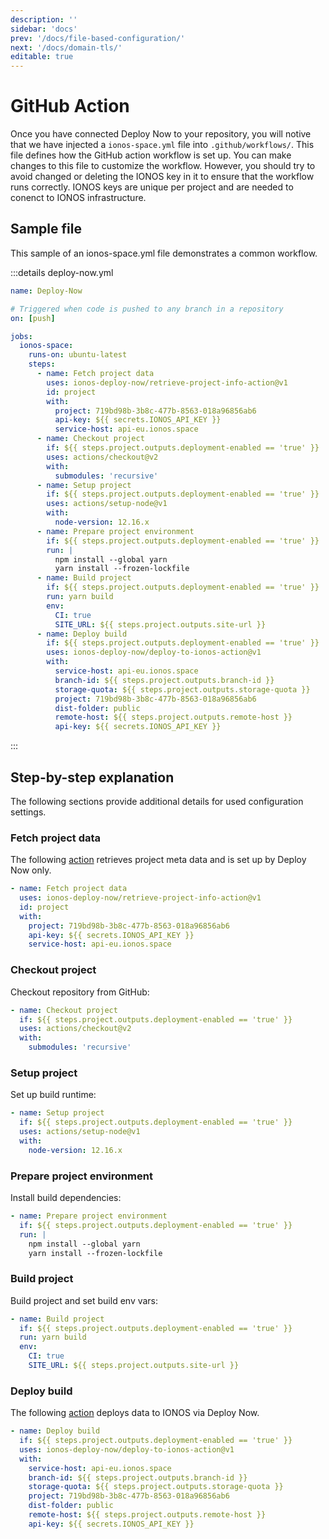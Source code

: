 ```yaml
---
description: ''
sidebar: 'docs'
prev: '/docs/file-based-configuration/'
next: '/docs/domain-tls/'
editable: true
---
```


# GitHub Action

Once you have connected Deploy Now to your repository, you will notive that we have injected a `ionos-space.yml` file into `.github/workflows/`. This file defines how the GitHub action workflow is set up. You can make changes to this file to customize the workflow. However, you should try to avoid changed or deleting the IONOS key in it to ensure that the workflow runs correctly. IONOS keys are unique per project and are needed to conenct to IONOS infrastructure. 

## Sample file

This sample of an ionos-space.yml file demonstrates a common workflow.

:::details deploy-now.yml
``` yml
name: Deploy-Now

# Triggered when code is pushed to any branch in a repository
on: [push]

jobs:
  ionos-space:
    runs-on: ubuntu-latest
    steps:
      - name: Fetch project data
        uses: ionos-deploy-now/retrieve-project-info-action@v1
        id: project
        with:
          project: 719bd98b-3b8c-477b-8563-018a96856ab6
          api-key: ${{ secrets.IONOS_API_KEY }}
          service-host: api-eu.ionos.space
      - name: Checkout project
        if: ${{ steps.project.outputs.deployment-enabled == 'true' }}
        uses: actions/checkout@v2
        with:
          submodules: 'recursive'
      - name: Setup project
        if: ${{ steps.project.outputs.deployment-enabled == 'true' }}
        uses: actions/setup-node@v1
        with:
          node-version: 12.16.x
      - name: Prepare project environment
        if: ${{ steps.project.outputs.deployment-enabled == 'true' }}
        run: |
          npm install --global yarn
          yarn install --frozen-lockfile
      - name: Build project
        if: ${{ steps.project.outputs.deployment-enabled == 'true' }}
        run: yarn build
        env:
          CI: true
          SITE_URL: ${{ steps.project.outputs.site-url }}
      - name: Deploy build
        if: ${{ steps.project.outputs.deployment-enabled == 'true' }}
        uses: ionos-deploy-now/deploy-to-ionos-action@v1
        with:
          service-host: api-eu.ionos.space
          branch-id: ${{ steps.project.outputs.branch-id }}
          storage-quota: ${{ steps.project.outputs.storage-quota }}
          project: 719bd98b-3b8c-477b-8563-018a96856ab6
          dist-folder: public
          remote-host: ${{ steps.project.outputs.remote-host }}
          api-key: ${{ secrets.IONOS_API_KEY }}
```
:::

## Step-by-step explanation

The following sections provide additional details for used configuration settings.

### Fetch project data

The following [action](https://github.com/ionos-deploy-now/retrieve-project-info-action) retrieves project meta data and is set up by Deploy Now only.

``` yml
- name: Fetch project data
  uses: ionos-deploy-now/retrieve-project-info-action@v1
  id: project
  with:
    project: 719bd98b-3b8c-477b-8563-018a96856ab6
    api-key: ${{ secrets.IONOS_API_KEY }}
    service-host: api-eu.ionos.space
```

### Checkout project

Checkout repository from GitHub:

``` yml
- name: Checkout project
  if: ${{ steps.project.outputs.deployment-enabled == 'true' }}
  uses: actions/checkout@v2
  with:
    submodules: 'recursive'
```

### Setup project

Set up build runtime:

``` yml
- name: Setup project
  if: ${{ steps.project.outputs.deployment-enabled == 'true' }}
  uses: actions/setup-node@v1
  with:
    node-version: 12.16.x
```

### Prepare project environment

Install build dependencies:

``` yml
- name: Prepare project environment
  if: ${{ steps.project.outputs.deployment-enabled == 'true' }}
  run: |
    npm install --global yarn
    yarn install --frozen-lockfile
```

### Build project

Build project and set build env vars:

``` yml
- name: Build project
  if: ${{ steps.project.outputs.deployment-enabled == 'true' }}
  run: yarn build
  env:
    CI: true
    SITE_URL: ${{ steps.project.outputs.site-url }}
```

### Deploy build

The following [action](https://github.com/ionos-deploy-now/deploy-to-ionos-action) deploys data to IONOS via Deploy Now.

``` yml
- name: Deploy build
  if: ${{ steps.project.outputs.deployment-enabled == 'true' }}
  uses: ionos-deploy-now/deploy-to-ionos-action@v1
  with:
    service-host: api-eu.ionos.space
    branch-id: ${{ steps.project.outputs.branch-id }}
    storage-quota: ${{ steps.project.outputs.storage-quota }}
    project: 719bd98b-3b8c-477b-8563-018a96856ab6
    dist-folder: public
    remote-host: ${{ steps.project.outputs.remote-host }}
    api-key: ${{ secrets.IONOS_API_KEY }}
```

